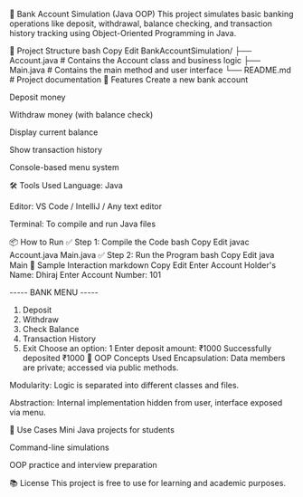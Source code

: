 🏦 Bank Account Simulation (Java OOP)
This project simulates basic banking operations like deposit, withdrawal, balance checking, and transaction history tracking using Object-Oriented Programming in Java.

📁 Project Structure
bash
Copy
Edit
BankAccountSimulation/
├── Account.java       # Contains the Account class and business logic
├── Main.java          # Contains the main method and user interface
└── README.md          # Project documentation
🚀 Features
Create a new bank account

Deposit money

Withdraw money (with balance check)

Display current balance

Show transaction history

Console-based menu system

🛠️ Tools Used
Language: Java

Editor: VS Code / IntelliJ / Any text editor

Terminal: To compile and run Java files

📦 How to Run
✅ Step 1: Compile the Code
bash
Copy
Edit
javac Account.java Main.java
✅ Step 2: Run the Program
bash
Copy
Edit
java Main
🧪 Sample Interaction
markdown
Copy
Edit
Enter Account Holder's Name: Dhiraj
Enter Account Number: 101

----- BANK MENU -----
1. Deposit
2. Withdraw
3. Check Balance
4. Transaction History
5. Exit
Choose an option: 1
Enter deposit amount: ₹1000
Successfully deposited ₹1000
🧠 OOP Concepts Used
Encapsulation: Data members are private; accessed via public methods.

Modularity: Logic is separated into different classes and files.

Abstraction: Internal implementation hidden from user, interface exposed via menu.

📌 Use Cases
Mini Java projects for students

Command-line simulations

OOP practice and interview preparation

📚 License
This project is free to use for learning and academic purposes.
